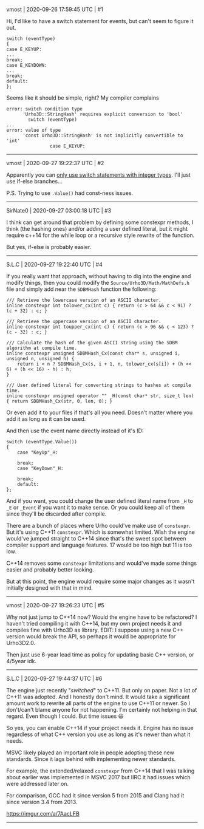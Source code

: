 vmost | 2020-09-26 17:59:45 UTC | #1

Hi, I'd like to have a switch statement for events, but can't seem to figure it out.
```
switch (eventType)
{
case E_KEYUP:
...
break;
case E_KEYDOWN:
...
break;
default:
};
```
Seems like it should be simple, right? My compiler complains
```
error: switch condition type
      'Urho3D::StringHash' requires explicit conversion to 'bool'
        switch (eventType)
...
error: value of type
      'const Urho3D::StringHash' is not implicitly convertible to 'int'
                case E_KEYUP:
```

-------------------------

vmost | 2020-09-27 19:22:37 UTC | #2

Apparently you can [only use switch statements with integer types](https://en.cppreference.com/w/cpp/language/switch). I'll just use if-else branches...

P.S. Trying to use `.Value()` had const-ness issues.

-------------------------

SirNate0 | 2020-09-27 03:00:18 UTC | #3

I think can get around that problem by defining some constexpr methods, I think (the hashing ones) and/or adding a user defined literal, but it might require c++14 for the while loop or a recursive style rewrite of the function.

But yes, if-else is probably easier.

-------------------------

S.L.C | 2020-09-27 19:22:40 UTC | #4

If you really want that approach, without having to dig into the engine and modify things, then you could modify the `Source/Urho3D/Math/MathDefs.h` file and simply add near the `SDBMHash` function the following:

    /// Retrieve the lowercase version of an ASCII character.
    inline constexpr int tolower_cx(int c) { return (c > 64 && c < 91) ? (c + 32) : c; }

    /// Retrieve the uppercase version of an ASCII character.
    inline constexpr int toupper_cx(int c) { return (c > 96 && c < 123) ? (c - 32) : c; }

    /// Calculate the hash of the given ASCII string using the SDBM algorithm at compile time.
    inline constexpr unsigned SDBMHash_Cx(const char* s, unsigned i, unsigned n, unsigned h) {
        return i < n ? SDBMHash_Cx(s, i + 1, n, tolower_cx(s[i]) + (h << 6) + (h << 16) - h) : h;
    }

    /// User defined literal for converting strings to hashes at compile time.
    inline constexpr unsigned operator "" _H(const char* str, size_t len) { return SDBMHash_Cx(str, 0, len, 0); }

Or even add it to your files if that's all you need. Doesn't matter where you add it as long as it can be used.

And then use the event name directly instead of it's ID:

    switch (eventType.Value())
    {
        case "KeyUp"_H:
        
        break;
        case "KeyDown"_H:
        
        break;
        default:
    };

And if you want, you could change the user defined literal name from `_H` to `_E` or `_Event` if you want it to make sense. Or you could keep all of them since they'll be discarded after compile.

There are a bunch of places where Urho could've make use of `constexpr`. But it's using C++11 `constexpr`. Which is somewhat limited. Wish the engine would've jumped straight to C++14 since that's the sweet spot between compiler support and language features. 17 would be too high but 11 is too low.

C++14 removes some `constexpr` limitations and would've made some things easier and probably better looking.

But at this point, the engine would require some major changes as it wasn't initially designed with that in mind.

-------------------------

vmost | 2020-09-27 19:26:23 UTC | #5

Why not just jump to C++14 now? Would the engine have to be refactored? I haven't tried compiling it with C++14, but my own project needs it and compiles fine with Urho3D as library. EDIT: I suppose using a new C++ version would break the API, so perhaps it would be appropriate for Urho3D2.0.

Then just use 6-year lead time as policy for updating basic C++ version, or 4/5year idk.

-------------------------

S.L.C | 2020-09-27 19:44:37 UTC | #6

The engine just recently "*switched*" to C++11. But only on paper. Not a lot of C++11 was adopted. And I honestly don't mind. It would take a significant amount work to rewrite all parts of the engine to use C++11 or newer. So I don't/can't blame anyone for not happening. I'm certainly not helping in that regard. Even though I could. But time issues :smiley:

So yes, you can enable C++14 if your project needs it. Engine has no issue regardless of what C++ version you use as long as it's newer than what it needs.

MSVC likely played an important role in people adopting these new standards. Since it lags behind with implementing newer standards.

For example, the extended/relaxed `constexpr` from C++14 that I was talking about earlier was implemented in MSVC 2017 but IIRC it had issues which were addressed later on.

For comparison, GCC had it since version 5 from 2015 and Clang had it since version 3.4 from 2013.

https://imgur.com/a/7AacLFB

-------------------------


